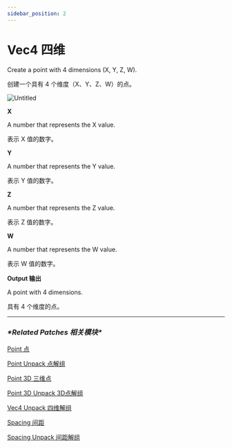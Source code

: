 ```yaml
---
sidebar_position: 2
---
```


# Vec4 四维

Create a point with 4 dimensions (X, Y, Z, W).

创建一个具有 4 个维度（X、Y、Z、W）的点。

![Untitled](https://s3.us-west-2.amazonaws.com/secure.notion-static.com/eeae993b-cbd3-4fc7-9f5a-1944f05b5779/Untitled.png?X-Amz-Algorithm=AWS4-HMAC-SHA256&X-Amz-Content-Sha256=UNSIGNED-PAYLOAD&X-Amz-Credential=AKIAT73L2G45EIPT3X45%2F20220602%2Fus-west-2%2Fs3%2Faws4_request&X-Amz-Date=20220602T182542Z&X-Amz-Expires=86400&X-Amz-Signature=ff1b4f2aa2ea5d66471850376b4ec0e10678509a37afb1a35cfc45b910468704&X-Amz-SignedHeaders=host&response-content-disposition=filename%20%3D%22Untitled.png%22&x-id=GetObject)

**X**

A number that represents the X value.

表示 X 值的数字。

**Y**

A number that represents the Y value.

表示 Y 值的数字。

**Z**

A number that represents the Z value.

表示 Z 值的数字。

**W**

A number that represents the W value.

表示 W 值的数字。

**Output 输出**

A point with 4 dimensions.

具有 4 个维度的点。

------

### ***\*Related Patches 相关模块\****

[Point 点](https://www.notion.so/Point-d0bcf4a54de44976b38131205fb968bf)

[Point Unpack 点解组](https://www.notion.so/Point-Unpack-2b4874a049d34f898bc64c27879e191e)

[Point 3D 三维点](https://www.notion.so/Point-3D-6d2c3b3df3f74659ae0d647876ce3aa9)

[Point 3D Unpack 3D点解组](https://www.notion.so/Point-3D-Unpack-3D-20f89c51a8fd4116b9f4f00a2ea3b24a)

[Vec4 Unpack 四维解组](https://www.notion.so/Vec4-Unpack-5410d06c670c4883bdc2a3530bb7e3f8)

[Spacing 间距](https://www.notion.so/Spacing-e13b74f113f84f099372b54a11c514d0)

[Spacing Unpack 间距解组](https://www.notion.so/Spacing-Unpack-46de92a5ca6e46efba3795a7ff3ff7f9)
